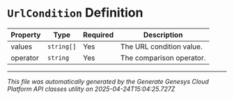 # `UrlCondition` Definition

| Property | Type | Required | Description |
|----------|------|----------|-------------|
| values | `string[]` | Yes | The URL condition value. |
| operator | `string` | Yes | The comparison operator. |

---

*This file was automatically generated by the Generate Genesys Cloud Platform API classes utility on 2025-04-24T15:04:25.727Z*